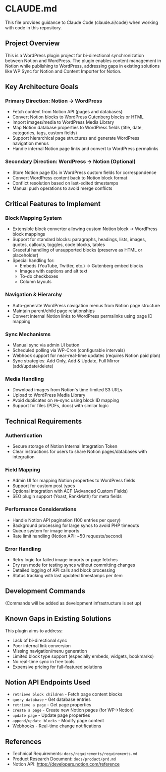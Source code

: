 # CLAUDE.md

This file provides guidance to Claude Code (claude.ai/code) when working with code in this repository.

## Project Overview

This is a WordPress plugin project for bi-directional synchronization between Notion and WordPress. The plugin enables content management in Notion while publishing to WordPress, addressing gaps in existing solutions like WP Sync for Notion and Content Importer for Notion.

## Key Architecture Goals

### Primary Direction: Notion → WordPress

- Fetch content from Notion API (pages and databases)
- Convert Notion blocks to WordPress Gutenberg blocks or HTML
- Import images/media to WordPress Media Library
- Map Notion database properties to WordPress fields (title, date, categories, tags, custom fields)
- Support hierarchical page structures and generate WordPress navigation menus
- Handle internal Notion page links and convert to WordPress permalinks

### Secondary Direction: WordPress → Notion (Optional)

- Store Notion page IDs in WordPress custom fields for correspondence
- Convert WordPress content back to Notion block format
- Conflict resolution based on last-edited timestamps
- Manual push operations to avoid merge conflicts

## Critical Features to Implement

### Block Mapping System

- Extensible block converter allowing custom Notion block → WordPress block mappings
- Support for standard blocks: paragraphs, headings, lists, images, quotes, callouts, toggles, code blocks, tables
- Graceful handling of unsupported blocks (preserve as HTML or placeholder)
- Special handling for:
    - Embeds (YouTube, Twitter, etc.) → Gutenberg embed blocks
    - Images with captions and alt text
    - To-do checkboxes
    - Column layouts

### Navigation & Hierarchy

- Auto-generate WordPress navigation menus from Notion page structure
- Maintain parent/child page relationships
- Convert internal Notion links to WordPress permalinks using page ID mapping

### Sync Mechanisms

- Manual sync via admin UI button
- Scheduled polling via WP-Cron (configurable intervals)
- Webhook support for near-real-time updates (requires Notion paid plan)
- Sync strategies: Add Only, Add & Update, Full Mirror (add/update/delete)

### Media Handling

- Download images from Notion's time-limited S3 URLs
- Upload to WordPress Media Library
- Avoid duplicates on re-sync using block ID mapping
- Support for files (PDFs, docs) with similar logic

## Technical Requirements

### Authentication

- Secure storage of Notion Internal Integration Token
- Clear instructions for users to share Notion pages/databases with integration

### Field Mapping

- Admin UI for mapping Notion properties to WordPress fields
- Support for custom post types
- Optional integration with ACF (Advanced Custom Fields)
- SEO plugin support (Yoast, RankMath) for meta fields

### Performance Considerations

- Handle Notion API pagination (100 entries per query)
- Background processing for large syncs to avoid PHP timeouts
- Queue system for image imports
- Rate limit handling (Notion API: ~50 requests/second)

### Error Handling

- Retry logic for failed image imports or page fetches
- Dry run mode for testing syncs without committing changes
- Detailed logging of API calls and block processing
- Status tracking with last updated timestamps per item

## Development Commands

(Commands will be added as development infrastructure is set up)

## Known Gaps in Existing Solutions

This plugin aims to address:

- Lack of bi-directional sync
- Poor internal link conversion
- Missing navigation/menu generation
- Limited block type support (especially embeds, widgets, bookmarks)
- No real-time sync in free tools
- Expensive pricing for full-featured solutions

## Notion API Endpoints Used

- `retrieve block children` - Fetch page content blocks
- `query database` - Get database entries
- `retrieve a page` - Get page properties
- `create a page` - Create new Notion pages (for WP→Notion)
- `update page` - Update page properties
- `append/update blocks` - Modify page content
- Webhooks - Real-time change notifications

## References

- Technical Requirements: `docs/requirements/requirements.md`
- Product Research Document: `docs/product/prd.md`
- Notion API: https://developers.notion.com/reference
